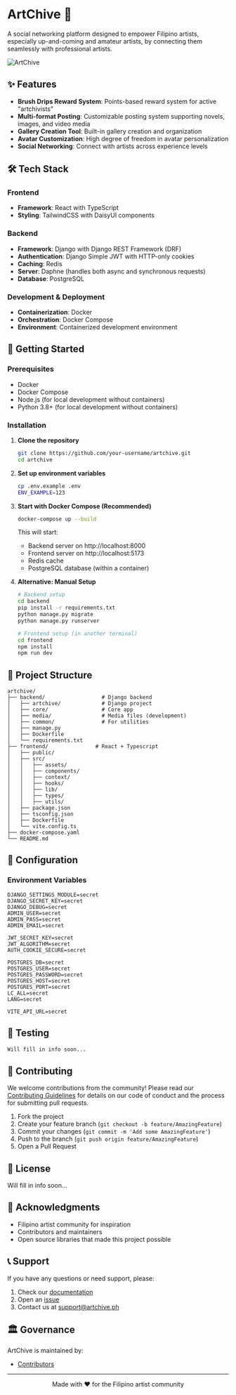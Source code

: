# ArtChive 🎨

A social networking platform designed to empower Filipino artists, especially up-and-coming and amateur artists, by connecting them seamlessly with professional artists.

![ArtChive](https://img.shields.io/badge/ArtChive-Empowering_Filipino_Artists-blue?style=for-the-badge&logo=artstation)

## ✨ Features

- **Brush Drips Reward System**: Points-based reward system for active "artchivists"
- **Multi-format Posting**: Customizable posting system supporting novels, images, and video media
- **Gallery Creation Tool**: Built-in gallery creation and organization
- **Avatar Customization**: High degree of freedom in avatar personalization
- **Social Networking**: Connect with artists across experience levels

## 🛠️ Tech Stack

### Frontend
- **Framework**: React with TypeScript
- **Styling**: TailwindCSS with DaisyUI components

### Backend
- **Framework**: Django with Django REST Framework (DRF)
- **Authentication**: Django Simple JWT with HTTP-only cookies
- **Caching**: Redis
- **Server**: Daphne (handles both async and synchronous requests)
- **Database**: PostgreSQL

### Development & Deployment
- **Containerization**: Docker
- **Orchestration**: Docker Compose
- **Environment**: Containerized development environment

## 🚀 Getting Started

### Prerequisites
- Docker
- Docker Compose
- Node.js (for local development without containers)
- Python 3.8+ (for local development without containers)

### Installation

1. **Clone the repository**
   ```bash
   git clone https://github.com/your-username/artchive.git
   cd artchive
   ```

2. **Set up environment variables**
   ```bash
   cp .env.example .env
   ENV_EXAMPLE=123
   ```

3. **Start with Docker Compose (Recommended)**
   ```bash
   docker-compose up --build
   ```
   This will start:
   - Backend server on http://localhost:8000
   - Frontend server on http://localhost:5173
   - Redis cache
   - PostgreSQL database (within a container)

4. **Alternative: Manual Setup**
   ```bash
   # Backend setup
   cd backend
   pip install -r requirements.txt
   python manage.py migrate
   python manage.py runserver
   
   # Frontend setup (in another terminal)
   cd frontend
   npm install
   npm run dev
   ```

## 📁 Project Structure

```
artchive/
├── backend/                  # Django backend
│   ├── artchive/             # Django project
│   ├── core/                 # Core app
│   ├── media/                # Media files (development)
│   ├── common/               # For utilities
│   ├── manage.py
│   ├── Dockerfile
│   └── requirements.txt
├── frontend/               # React + Typescript
│   ├── public/
│   ├── src/
│   │   ├── assets/
│   │   ├── components/
│   │   ├── context/
│   │   ├── hooks/
│   │   ├── lib/
│   │   ├── types/
│   │   ├── utils/
│   ├── package.json
│   ├── tsconfig.json
│   ├── Dockerfile
│   └── vite.config.ts
├── docker-compose.yaml
└── README.md
```

## 🔧 Configuration

### Environment Variables
```
DJANGO_SETTINGS_MODULE=secret
DJANGO_SECRET_KEY=secret
DJANGO_DEBUG=secret
ADMIN_USER=secret
ADMIN_PASS=secret
ADMIN_EMAIL=secret

JWT_SECRET_KEY=secret
JWT_ALGORITHM=secret
AUTH_COOKIE_SECURE=secret

POSTGRES_DB=secret
POSTGRES_USER=secret
POSTGRES_PASSWORD=secret
POSTGRES_HOST=secret
POSTGRES_PORT=secret
LC_ALL=secret
LANG=secret

VITE_API_URL=secret
```

## 🧪 Testing

```bash
Will fill in info soon...
```

## 🤝 Contributing

We welcome contributions from the community! Please read our [Contributing Guidelines](CONTRIBUTING.md) for details on our code of conduct and the process for submitting pull requests.

1. Fork the project
2. Create your feature branch (`git checkout -b feature/AmazingFeature`)
3. Commit your changes (`git commit -m 'Add some AmazingFeature'`)
4. Push to the branch (`git push origin feature/AmazingFeature`)
5. Open a Pull Request

## 📝 License

Will fill in info soon...

## 🙏 Acknowledgments

- Filipino artist community for inspiration
- Contributors and maintainers
- Open source libraries that made this project possible

## 📞 Support

If you have any questions or need support, please:
1. Check our [documentation](docs/)
2. Open an [issue](https://github.com/VulpritProoze/artchive/issues)
3. Contact us at support@artchive.ph

## 🏛️ Governance

ArtChive is maintained by:
- [Contributors](https://github.com/VulpritProoze/artchive/graphs/contributors)

---

<div align="center">
Made with ❤️ for the Filipino artist community
</div>
